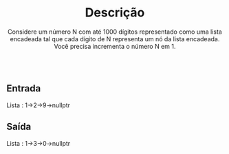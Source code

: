 <h1 align="center">Descrição</h1>

<p align="center">
Considere um número N com até 1000 dígitos representado como uma lista encadeada tal que cada dígito de N representa um nó da lista encadeada. Você precisa incrementa o número N em 1.
</p>

<br> <br>
## Entrada
Lista : 1->2->9->nullptr

## Saída
Lista : 1->3->0->nullptr
